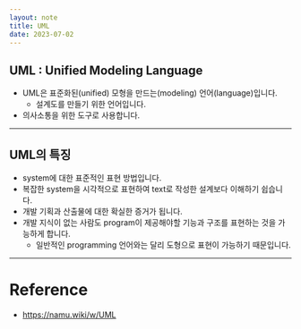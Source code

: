 ```yaml
---
layout: note
title: UML
date: 2023-07-02
---
```





## UML : Unified Modeling Language

- UML은 표준화된(unified) 모형을 만드는(modeling) 언어(language)입니다.
    - 설계도를 만들기 위한 언어입니다.
- 의사소통을 위한 도구로 사용합니다.




---




## UML의 특징

- system에 대한 표준적인 표현 방법입니다.
- 복잡한 system을 시각적으로 표현하여 text로 작성한 설계보다 이해하기 쉽습니다.
- 개발 기획과 산출물에 대한 확실한 증거가 됩니다.
- 개발 지식이 없는 사람도 program이 제공해야할 기능과 구조를 표현하는 것을 가능하게 합니다.
    - 일반적인 programming 언어와는 달리 도형으로 표현이 가능하기 때문입니다.




---




# Reference

- <https://namu.wiki/w/UML>
